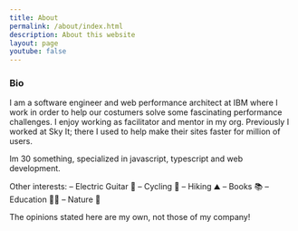 ```yaml
---
title: About
permalink: /about/index.html
description: About this website
layout: page
youtube: false
---
```

### Bio

I am a software engineer and web performance architect at IBM where I work in order to help our costumers solve some fascinating performance challenges. I enjoy working as facilitator and mentor in my org.
Previously I worked at Sky It; there I used to help make their sites faster for million of users.

Im 30 something, specialized in javascript, typescript and web development.


Other interests:
– Electric Guitar 🎸
– Cycling 🚵
– Hiking ⛰️
– Books 📚
– Education 👨‍🏫
– Nature 🍂

The opinions stated here are my own, not those of my company!

<!-- 
Edit your preferences in `assets/css/design-tokens`.
 !-->